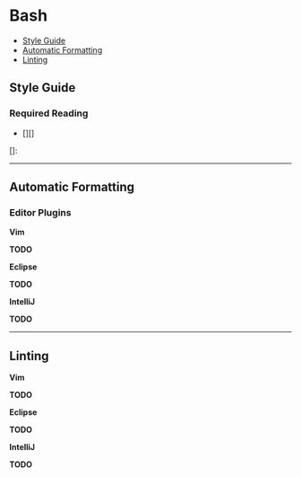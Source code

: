 # Bash

 - [Style Guide](#style-guide)
 - [Automatic Formatting](#automatic-formatting)
 - [Linting](#linting)

## Style Guide

### Required Reading

 - [][]

[]: 

- - -

## Automatic Formatting

### Editor Plugins

**Vim**

**TODO**

**Eclipse**

**TODO**

**IntelliJ**

**TODO**

- - -

## Linting

**Vim**

**TODO**

**Eclipse**

**TODO**

**IntelliJ**

**TODO**
